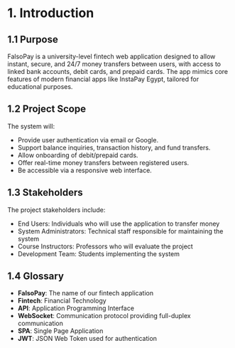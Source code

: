 # 1. Introduction

## 1.1 Purpose
FalsoPay is a university-level fintech web application designed to allow instant, secure, and 24/7 money transfers between users, with access to linked bank accounts, debit cards, and prepaid cards. The app mimics core features of modern financial apps like InstaPay Egypt, tailored for educational purposes.

## 1.2 Project Scope
The system will:
- Provide user authentication via email or Google.
- Support balance inquiries, transaction history, and fund transfers.
- Allow onboarding of debit/prepaid cards.
- Offer real-time money transfers between registered users.
- Be accessible via a responsive web interface.

## 1.3 Stakeholders

The project stakeholders include:
- End Users: Individuals who will use the application to transfer money
- System Administrators: Technical staff responsible for maintaining the system
- Course Instructors: Professors who will evaluate the project
- Development Team: Students implementing the system

## 1.4 Glossary

- **FalsoPay**: The name of our fintech application
- **Fintech**: Financial Technology
- **API**: Application Programming Interface
- **WebSocket**: Communication protocol providing full-duplex communication
- **SPA**: Single Page Application
- **JWT**: JSON Web Token used for authentication 